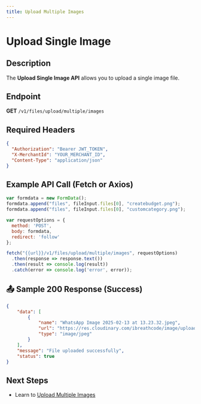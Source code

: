 ```yaml
---
title: Upload Multiple Images
---
```


# Upload Single Image

##  Description
The **Upload Single Image API** allows you to upload a single image file.

##  Endpoint
**GET** `/v1/files/upload/multiple/images`


##  Required Headers
```json
{
  "Authorization": "Bearer JWT_TOKEN",
  "X-MerchantId": "YOUR_MERCHANT_ID",
  "Content-Type": "application/json"
}
```

##  Example API Call (Fetch or Axios)
```javascript
var formdata = new FormData();
formdata.append("files", fileInput.files[0], "createbudget.png");
formdata.append("files", fileInput.files[0], "customcategory.png");

var requestOptions = {
  method: 'POST',
  body: formdata,
  redirect: 'follow'
};

fetch("{{url}}/v1/files/upload/multiple/images", requestOptions)
  .then(response => response.text())
  .then(result => console.log(result))
  .catch(error => console.log('error', error));
```

## 📤 Sample 200 Response (Success)
```json
{
    "data": [
        {
            "name": "WhatsApp Image 2025-02-13 at 13.23.32.jpeg",
            "url": "https://res.cloudinary.com/ibreathcode/image/upload/v1/product/images/fvnbwmf3pk2z5wfzjipu",
            "type": "image/jpeg"
        }
    ],
    "message": "File uploaded successfully",
    "status": true
}
```

##  Next Steps
- Learn to [Upload Multiple Images](./upload-single-image.md)
